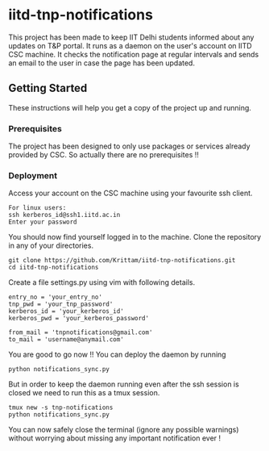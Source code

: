 # iitd-tnp-notifications
This project has been made to keep IIT Delhi students informed about any updates on T&amp;P portal. It runs as a daemon on the user's account on IITD CSC machine. It checks the notification page at regular intervals and sends an email to the user in case the page has been updated.

## Getting Started

These instructions will help you get a copy of the project up and running.

### Prerequisites

The project has been designed to only use packages or services already provided by CSC. So actually there are no prerequisites !!

### Deployment

Access your account on the CSC machine using your favourite ssh client.
```
For linux users:
ssh kerberos_id@ssh1.iitd.ac.in
Enter your password
```
You should now find yourself logged in to the machine. 
Clone the repository in any of your directories.
```
git clone https://github.com/Krittam/iitd-tnp-notifications.git
cd iitd-tnp-notifications
```
Create a file settings.py using vim with following details.

```
entry_no = 'your_entry_no'
tnp_pwd = 'your_tnp_password'
kerberos_id = 'your_kerberos_id'
kerberos_pwd = 'your_kerberos_password'

from_mail = 'tnpnotifications@gmail.com'
to_mail = 'username@anymail.com'
```
You are good to go now !!
You can deploy the daemon by running
```
python notifications_sync.py
```
But in order to keep the daemon running even after the ssh session is closed we need to run this as a tmux session.

```
tmux new -s tnp-notifications
python notifications_sync.py
```
You can now safely close the terminal (ignore any possible warnings) without worrying about missing any important notification ever !

